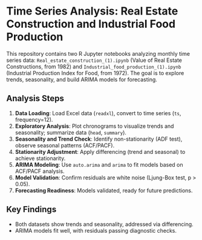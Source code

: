 # Time Series Analysis: Real Estate Construction and Industrial Food Production

This repository contains two R Jupyter notebooks analyzing monthly time series data: `Real_estate_construction_(1).ipynb` (Value of Real Estate Constructions, from 1982) and `Industrial_food_production_(1).ipynb` (Industrial Production Index for Food, from 1972). The goal is to explore trends, seasonality, and build ARIMA models for forecasting.

## Analysis Steps

1. **Data Loading**: Load Excel data (`readxl`), convert to time series (`ts`, frequency=12).
2. **Exploratory Analysis**: Plot chronograms to visualize trends and seasonality; summarize data (`head`, `summary`).
3. **Seasonality and Trend Check**: Identify non-stationarity (ADF test), observe seasonal patterns (ACF/PACF).
4. **Stationarity Adjustment**: Apply differencing (trend and seasonal) to achieve stationarity.
5. **ARIMA Modeling**: Use `auto.arima` and `arima` to fit models based on ACF/PACF analysis.
6. **Model Validation**: Confirm residuals are white noise (Ljung-Box test, p > 0.05).
7. **Forecasting Readiness**: Models validated, ready for future predictions.

## Key Findings

- Both datasets show trends and seasonality, addressed via differencing.
- ARIMA models fit well, with residuals passing diagnostic checks.

